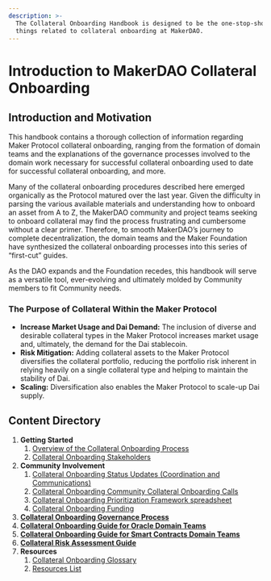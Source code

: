 ```yaml
---
description: >-
  The Collateral Onboarding Handbook is designed to be the one-stop-shop for all
  things related to collateral onboarding at MakerDAO.
---
```


# Introduction to MakerDAO Collateral Onboarding

## **Introduction and Motivation**

This handbook contains a thorough collection of information regarding Maker Protocol collateral onboarding, ranging from the formation of domain teams and the explanations of the governance processes involved to the domain work necessary for successful collateral onboarding used to date for successful collateral onboarding, and more. 

Many of the collateral onboarding procedures described here emerged organically as the Protocol matured over the last year. Given the difficulty in parsing the various available materials and understanding how to onboard an asset from A to Z, the MakerDAO community and project teams seeking to onboard collateral may find the process frustrating and cumbersome without a clear primer. Therefore, to smooth MakerDAO’s journey to complete decentralization, the domain teams and the Maker Foundation have synthesized the collateral onboarding processes into this series of “first-cut” guides. 

As the DAO expands and the Foundation recedes, this handbook will serve as a versatile tool, ever-evolving and ultimately molded by Community members to fit Community needs.

### **The Purpose of Collateral Within the Maker Protocol**

* **Increase Market Usage and Dai Demand:** The inclusion of diverse and desirable collateral types in the Maker Protocol increases market usage and, ultimately, the demand for the Dai stablecoin.
* **Risk Mitigation:** Adding collateral assets to the Maker Protocol diversifies the collateral portfolio, reducing the portfolio risk inherent in relying heavily on a single collateral type and helping to maintain the stability of Dai.
* **Scaling:** Diversification also enables the Maker Protocol to scale-up Dai supply.

## **Content Directory** 

1. **Getting Started**
   1. [Overview of the Collateral Onboarding Process](https://collateral.makerdao.com/introduction-to-collateral-onboarding/high-level-overview-of-the-collateral-onboarding-process)
   2. [Collateral Onboarding Stakeholders](https://collateral.makerdao.com/introduction-to-collateral-onboarding/cob-stakeholders-overview)
2. **Community Involvement**
   1. [Collateral Onboarding Status Updates \(Coordination and Communications\) ](https://collateral.makerdao.com/cob-team-coordination-and-communications)
   2. [Collateral Onboarding Community Collateral Onboarding Calls](https://collateral.makerdao.com/community-collateral-onboarding-calls)
   3. [Collateral Onboarding Prioritization Framework spreadsheet](https://collateral.makerdao.com/cob-prioritization-framework)
   4. [Collateral Onboarding Funding](https://collateral.makerdao.com/collateral-onboarding-funding-grants)
3. [**Collateral Onboarding Governance Process**](https://collateral.makerdao.com/governance-and-collateral-onboarding/untitled)
4. [**Collateral Onboarding Guide for Oracle Domain Teams**](https://collateral.makerdao.com/oracles-domain/untitled)
5. [**Collateral Onboarding Guide for Smart Contracts Domain Teams**](https://collateral.makerdao.com/smart-contracts-domain/untitled)
6. [**Collateral Risk Assessment Guide**](https://collateral.makerdao.com/risk-domain/untitled)
7. **Resources** 
   1. [Collateral Onboarding Glossary](https://collateral.makerdao.com/resources/collateral-onboarding-glossary)
   2. [Resources List](https://collateral.makerdao.com/resources/resources-list)

